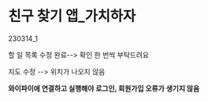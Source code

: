 # 친구 찾기 앱_가치하자
230314_1

할 일 목록 수정 완료--> 확인 한 번씩 부탁드려요

지도 수정 --> 위치가 나오지 않음

**와이파이에 연결하고 실행해야 로그인, 회원가입 오류가 생기지 않음**
